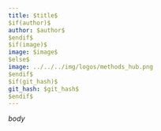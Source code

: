 ```yaml
---
title: $title$
$if(author)$
author: $author$
$endif$
$if(image)$
image: $image$
$else$
image: ../../../img/logos/methods_hub.png
$endif$
$if(git_hash)$
git_hash: $git_hash$
$endif$
---
```


$body$